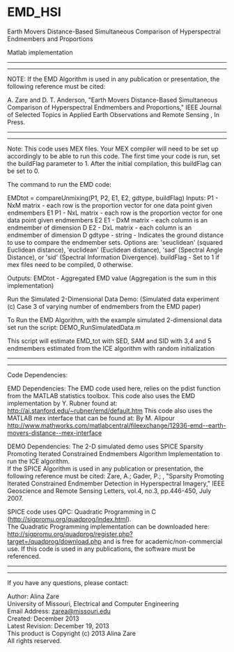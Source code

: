# EMD_HSI
Earth Movers Distance-Based Simultaneous Comparison of Hyperspectral Endmembers and Proportions

Matlab implementation

****************************************************************
****************************************************************
NOTE: If the EMD Algorithm is used in any publication or presentation, the following reference must be cited:

A. Zare and D. T. Anderson, "Earth Movers Distance-Based Simultaneous Comparison of Hyperspectral Endmembers and Proportions," IEEE Journal of Selected Topics in Applied Earth Observations and Remote Sensing , In Press.

****************************************************************
****************************************************************
Note: This code uses MEX files.  Your MEX compiler will need to be set up accordingly to be able to run this code.  The first time your code is run, set the buildFlag parameter to 1.  After the initial compilation, this buildFlag can be set to 0. 

The command to run the EMD code: 

EMDtot = compareUnmixing(P1, P2, E1, E2, gdtype, buildFlag) 
Inputs:
   P1 - NxM matrix - each row is the proportion vector for one data point
        given endmembers E1
   P1 - NxL matrix - each row is the proportion vector for one data point
        given endmembers E2
   E1 - DxM matrix - each column is an endmember of dimension D
   E2 - DxL matrix - each column is an endmember of dimension D
   gdtype - string - Indicates the ground distance to use to compare the
        endmember sets.  Options are: 'seuclidean' (squared Euclidean
        distance), 'euclidean' (Euclidean distance), 'sad' (Spectral Angle
        Distance), or 'sid' (Spectral Information Divergence).
   buildFlag - Set to 1 if mex files need to be compiled, 0 otherwise.

Outputs:
    EMDtot - Aggregated EMD value (Aggregation is the sum in this implementation)




Run the Simulated 2-Dimensional Data Demo: (Simulated data experiment (c) Case 3 of varying number of endmembers from the EMD paper)

To Run the EMD Algorithm, with the example simulated 2-dimensional data set run the script: DEMO_RunSimulatedData.m

This script will estimate EMD_tot with SED, SAM and SID with 3,4 and 5 endmembers estimated from the ICE algorithm with random initialization 
   
   
   
****************************************************************
****************************************************************
Code Dependencies: 

EMD Dependencies: The EMD code used here, relies on the pdist function from the MATLAB
 statistics toolbox.  This code also uses the EMD implementation by Y. Rubner found at:
   http://ai.stanford.edu/~rubner/emd/default.htm
 This code also uses the MATLAB mex interface that can be found at:
   By M. Alipour
   http://www.mathworks.com/matlabcentral/fileexchange/12936-emd--earth-movers-distance--mex-interface

DEMO Dependencies: The 2-D simulated demo uses SPICE Sparsity Promoting Iterated Constrained Endmembers Algorithm Implementation to run the ICE algorithm.  
 If the SPICE Algorithm is used in any publication or presentation, the following reference must be cited:
 Zare, A.; Gader, P.; , "Sparsity Promoting Iterated Constrained Endmember Detection in Hyperspectral Imagery," IEEE Geoscience and Remote Sensing Letters, vol.4, no.3, pp.446-450, July 2007.

 SPICE code uses QPC: Quadratic Programming in C (http://sigpromu.org/quadprog/index.html).    
 The Quadratic Programming implementation can be downloaded here: http://sigpromu.org/quadprog/register.php?target=/quadprog/download.php
 and is free for academic/non-commercial use.  If this code is used in any publications, the software must be referenced. 
****************************************************************
****************************************************************

If you have any questions, please contact:

Author:  Alina Zare  
University of Missouri, Electrical and Computer Engineering  
Email Address: zarea@missouri.edu  
Created: December 2013  
Latest Revision: December 19, 2013  
This product is Copyright (c) 2013 Alina Zare  
All rights reserved.  



